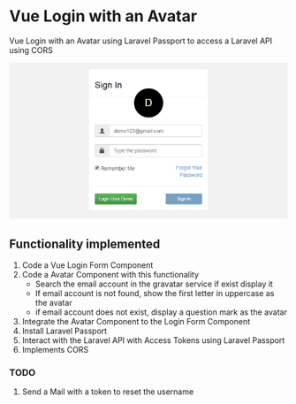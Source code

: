 # Vue Login with an Avatar
Vue Login with an Avatar using Laravel Passport to access a Laravel API using CORS

<p>
<img src="example.png" width="600px" >
</p>

## Functionality implemented
1. Code a Vue Login Form Component
2. Code a Avatar Component with this functionality
    * Search the email account in the gravatar service if exist display it
    * If email account is not found, show the first letter in uppercase as the avatar
    * if email account does not exist, display a question mark as the avatar
3. Integrate the Avatar Component to the Login Form Component
4. Install Laravel Passport
5. Interact with the Laravel API with Access Tokens using Laravel Passport
6. Implements CORS
### TODO
1. Send a Mail with a token to reset the username